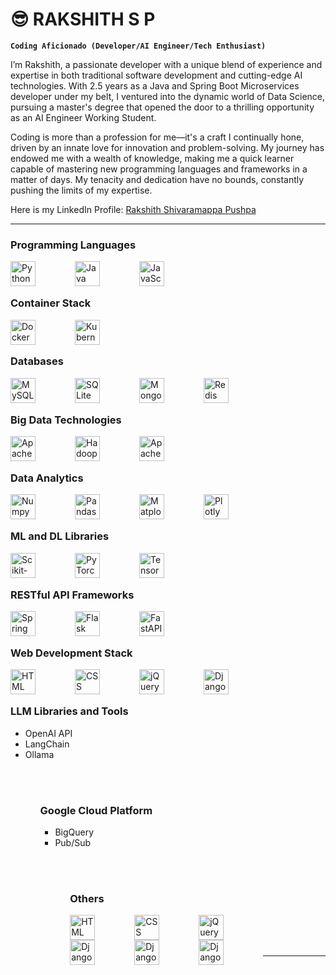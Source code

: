 # 😎 RAKSHITH S P

**`Coding Aficionado (Developer/AI Engineer/Tech Enthusiast)`**

I’m Rakshith, a passionate developer with a unique blend of experience and expertise in both traditional software development and cutting-edge AI technologies. With 2.5 years as a Java and Spring Boot Microservices developer under my belt, I ventured into the dynamic world of Data Science, pursuing a master's degree that opened the door to a thrilling opportunity as an AI Engineer Working Student.

Coding is more than a profession for me—it's a craft I continually hone, driven by an innate love for innovation and problem-solving. My journey has endowed me with a wealth of knowledge, making me a quick learner capable of mastering new programming languages and frameworks in a matter of days. My tenacity and dedication have no bounds, constantly pushing the limits of my expertise.

Here is my LinkedIn Profile: [Rakshith Shivaramappa Pushpa](https://www.linkedin.com/in/rakshith-shivaramappa/)

---

### Programming Languages

<img align="left" alt="Python" width="40px" style="padding-right:60px;" src="https://cdn.jsdelivr.net/gh/devicons/devicon@latest/icons/python/python-original-wordmark.svg" title="Python"/>
<img align="left" alt="Java" width="40px" style="padding-right:60px;"  src="https://cdn.jsdelivr.net/gh/devicons/devicon@latest/icons/java/java-original-wordmark.svg" title="Java"/>
<img align="left" alt="JavaScript" width="40px" style="padding-right:60px;" src="https://cdn.jsdelivr.net/gh/devicons/devicon@latest/icons/javascript/javascript-original.svg" title="JavaScript"/>

<br><br>

### Container Stack

<img align="left" alt="Docker" width="40px" style="padding-right:60px;" src="https://cdn.jsdelivr.net/gh/devicons/devicon@latest/icons/docker/docker-original.svg" title="Docker"/>
<img align="left" alt="Kubernetes" width="40px" style="padding-right:60px;" src="https://cdn.jsdelivr.net/gh/devicons/devicon@latest/icons/kubernetes/kubernetes-original.svg" title="Kubernetes"/>

<br><br>

### Databases

<img align="left" alt="MySQL" width="40px" style="padding-right:60px;" src="https://cdn.jsdelivr.net/gh/devicons/devicon@latest/icons/mysql/mysql-plain-wordmark.svg" title="MySQL"/>
<img align="left" alt="SQLite" width="40px" style="padding-right:60px;" src="https://cdn.jsdelivr.net/gh/devicons/devicon@latest/icons/sqlite/sqlite-original.svg" title="SQLite"/>
<img align="left" alt="MongoDB" width="40px" style="padding-right:60px;" src="https://cdn.jsdelivr.net/gh/devicons/devicon@latest/icons/mongodb/mongodb-plain-wordmark.svg" title="MongoDB"/>
<img align="left" alt="Redis" width="40px" style="padding-right:60px;" src="https://cdn.jsdelivr.net/gh/devicons/devicon@latest/icons/redis/redis-plain-wordmark.svg" title="Redis"/>

<br><br>

### Big Data Technologies

<img align="left" alt="Apache Spark" width="40px" style="padding-right:60px;" src="https://cdn.jsdelivr.net/gh/devicons/devicon@latest/icons/apachespark/apachespark-original-wordmark.svg" title="Apache Spark"/>
<img align="left" alt="Hadoop" width="40px" style="padding-right:60px;" src="https://cdn.jsdelivr.net/gh/devicons/devicon@latest/icons/hadoop/hadoop-original.svg" title="Hadoop"/>
<img align="left" alt="Apache Kafka" width="40px" style="padding-right:60px;" src="https://cdn.jsdelivr.net/gh/devicons/devicon@latest/icons/apachekafka/apachekafka-original-wordmark.svg" title="Apache Kafka"/>

<br><br>

### Data Analytics

<img align="left" alt="Numpy" width="40px" style="padding-right:60px;" src="https://cdn.jsdelivr.net/gh/devicons/devicon@latest/icons/numpy/numpy-original.svg" title="Numpy"/>
<img align="left" alt="Pandas" width="40px" style="padding-right:60px;" src="https://cdn.jsdelivr.net/gh/devicons/devicon@latest/icons/pandas/pandas-original-wordmark.svg" title="Pandas"/>
<img align="left" alt="Matplotlib" width="40px" style="padding-right:60px;" src="https://cdn.jsdelivr.net/gh/devicons/devicon@latest/icons/matplotlib/matplotlib-original.svg" title="Matplotlib"/>
<img align="left" alt="Plotly" width="40px" style="padding-right:60px;" src="https://cdn.jsdelivr.net/gh/devicons/devicon@latest/icons/plotly/plotly-original.svg" title="Plotly"/>

<br><br>

### ML and DL Libraries

<img align="left" alt="Scikit-Learn" width="40px" style="padding-right:60px;" src="https://cdn.jsdelivr.net/gh/devicons/devicon@latest/icons/scikitlearn/scikitlearn-original.svg" title="Scikit-Learn"/>
<img align="left" alt="PyTorch" width="40px" style="padding-right:60px;" src="https://cdn.jsdelivr.net/gh/devicons/devicon@latest/icons/pytorch/pytorch-original.svg" title="PyTorch"/>
<img align="left" alt="TensorFlow" width="40px" style="padding-right:60px;" src="https://cdn.jsdelivr.net/gh/devicons/devicon@latest/icons/tensorflow/tensorflow-original.svg" title="TensorFlow"/>

<br><br>

### RESTful API Frameworks

<img align="left" alt="Spring Boot" width="40px" style="padding-right:60px;" src="https://cdn.jsdelivr.net/gh/devicons/devicon@latest/icons/spring/spring-original-wordmark.svg" title="Spring Boot"/>
<img align="left" alt="Flask" width="40px" style="padding-right:60px;"  src="https://cdn.jsdelivr.net/gh/devicons/devicon@latest/icons/flask/flask-original.svg" title="Flask"/>
<img align="left" alt="FastAPI" width="40px" style="padding-right:60px;" src="https://cdn.jsdelivr.net/gh/devicons/devicon@latest/icons/fastapi/fastapi-original.svg" title="FastAPI"/>

<br><br>

### Web Development Stack

<img align="left" alt="HTML" width="40px" style="padding-right:60px;" src="https://cdn.jsdelivr.net/gh/devicons/devicon@latest/icons/html5/html5-plain-wordmark.svg" title="HTML"/>
<img align="left" alt="CSS" width="40px" style="padding-right:60px;" src="https://cdn.jsdelivr.net/gh/devicons/devicon@latest/icons/css3/css3-plain-wordmark.svg" title="CSS"/>
<img align="left" alt="jQuery" width="40px" style="padding-right:60px;" src="https://cdn.jsdelivr.net/gh/devicons/devicon@latest/icons/jquery/jquery-plain-wordmark.svg" title="jQuery"/>
<img align="left" alt="Django" width="40px" style="padding-right:60px;" src="https://cdn.jsdelivr.net/gh/devicons/devicon@latest/icons/django/django-plain.svg" title="Django"/>

<br><br>

### LLM Libraries and Tools

<ul>
<li>OpenAI API</li>
<li>LangChain</li>
<li>Ollama</li>
<ul>

<br><br>

### Google Cloud Platform

<ul>
<li>BigQuery</li>
<li>Pub/Sub</li>
<ul>

<br><br>

### Others

<img align="left" alt="HTML" width="40px" style="padding-right:60px;" src="https://cdn.jsdelivr.net/gh/devicons/devicon@latest/icons/vscode/vscode-original.svg" title="HTML"/>
<img align="left" alt="CSS" width="40px" style="padding-right:60px;" src="https://cdn.jsdelivr.net/gh/devicons/devicon@latest/icons/eclipse/eclipse-original.svg" title="CSS"/>
<img align="left" alt="jQuery" width="40px" style="padding-right:60px;" src="https://cdn.jsdelivr.net/gh/devicons/devicon@latest/icons/pycharm/pycharm-original.svg" title="jQuery"/>
<img align="left" alt="Django" width="40px" style="padding-right:60px;" src="https://cdn.jsdelivr.net/gh/devicons/devicon@latest/icons/postman/postman-original.svg" title="Django"/>
<img align="left" alt="Django" width="40px" style="padding-right:60px;" src="https://cdn.jsdelivr.net/gh/devicons/devicon@latest/icons/git/git-original.svg" title="Django"/>
<img align="left" alt="Django" width="40px" style="padding-right:60px;" src="https://cdn.jsdelivr.net/gh/devicons/devicon@latest/icons/github/github-original.svg" title="Django"/>

</div>

<br><br><br>

---
